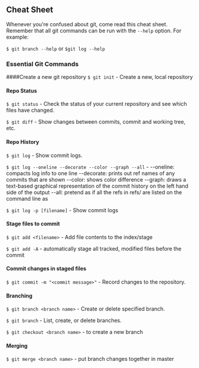 ## Cheat Sheet

Whenever you're confused about git, come read this cheat sheet. Remember that all git commands can be run with the `--help` option. For example:

`$ git branch --help` or `$git log --help`

### Essential Git Commands

####Create a new git repository
`$ git init` - Create a new, local repository

#### Repo Status
`$ git status` - Check the status of your current repository and see which files have changed.

`$ git diff` - Show changes between commits, commit and working tree, etc.

#### Repo History
`$ git log` - Show commit logs.

`$ git log --oneline --decorate --color --graph --all` -
--oneline: compacts log info to one line
--decorate: prints out ref names of any commits that are shown
--color: shows color difference
--graph: draws a text-based graphical representation of the commit history on the left hand side of the output
--all: pretend as if all the refs in refs/ are listed on the command line as <commit>

`$ git log -p [filename]` -  Show commit logs

#### Stage files to commit
`$ git add <filename>` - Add file contents to the index/stage

`$ git add -A` - automatically stage all tracked, modified files before the commit

#### Commit changes in staged files
`$ git commit -m "<commit message>"` - Record changes to the repository.

#### Branching
`$ git branch <branch name>` - Create or delete specified branch.

`$ git branch` - List, create, or delete branches.

`$ git checkout <branch name>` - to create a new branch

#### Merging

`$ git merge <branch name>` - put branch changes together in master
